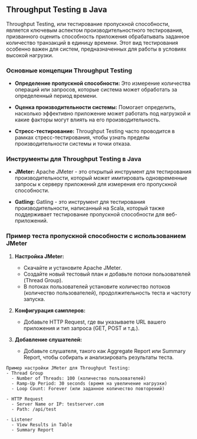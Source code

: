 ## Throughput Testing в Java

Throughput Testing, или тестирование пропускной способности, является ключевым аспектом производительностного тестирования, призванного оценить способность приложения обрабатывать заданное количество транзакций в единицу времени. Этот вид тестирования особенно важен для систем, предназначенных для работы в условиях высокой нагрузки.

### Основные концепции Throughput Testing

- **Определение пропускной способности:** Это измерение количества операций или запросов, которые система может обработать за определенный период времени.

- **Оценка производительности системы:** Помогает определить, насколько эффективно приложение может работать под нагрузкой и какие факторы могут влиять на его производительность.

- **Стресс-тестирование:** Throughput Testing часто проводится в рамках стресс-тестирования, чтобы узнать пределы производительности системы и точки отказа.

### Инструменты для Throughput Testing в Java

- **JMeter:** Apache JMeter - это открытый инструмент для тестирования производительности, который может имитировать одновременные запросы к серверу приложений для измерения его пропускной способности.

- **Gatling:** Gatling - это инструмент для тестирования производительности, написанный на Scala, который также поддерживает тестирование пропускной способности для веб-приложений.

### Пример теста пропускной способности с использованием JMeter

1. **Настройка JMeter:**
    - Скачайте и установите Apache JMeter.
    - Создайте новый тестовый план и добавьте потоки пользователей (Thread Group).
    - В потоках пользователей установите количество потоков (количество пользователей), продолжительность теста и частоту запуска.

2. **Конфигурация самплеров:**
    - Добавьте HTTP Request, где вы указываете URL вашего приложения и тип запроса (GET, POST и т.д.).

3. **Добавление слушателей:**
    - Добавьте слушателя, такого как Aggregate Report или Summary Report, чтобы собирать и анализировать результаты теста.

```plaintext
Пример настройки JMeter для Throughput Testing:
- Thread Group
  - Number of Threads: 100 (количество пользователей)
  - Ramp-Up Period: 30 seconds (время на увеличение нагрузки)
  - Loop Count: Forever (или заданное количество повторений)

- HTTP Request
  - Server Name or IP: testserver.com
  - Path: /api/test

- Listener
  - View Results in Table
  - Summary Report
```

